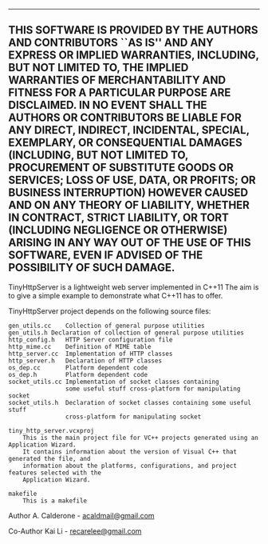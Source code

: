 -------------------------------------------------------------------------------
THIS SOFTWARE IS PROVIDED BY THE AUTHORS AND CONTRIBUTORS ``AS IS'' AND
ANY EXPRESS OR IMPLIED WARRANTIES, INCLUDING, BUT NOT LIMITED TO, THE
IMPLIED WARRANTIES OF MERCHANTABILITY AND FITNESS FOR A PARTICULAR PURPOSE
ARE DISCLAIMED.  IN NO EVENT SHALL THE AUTHORS OR CONTRIBUTORS BE LIABLE
FOR ANY DIRECT, INDIRECT, INCIDENTAL, SPECIAL, EXEMPLARY, OR CONSEQUENTIAL
DAMAGES (INCLUDING, BUT NOT LIMITED TO, PROCUREMENT OF SUBSTITUTE GOODS
OR SERVICES; LOSS OF USE, DATA, OR PROFITS; OR BUSINESS INTERRUPTION)
HOWEVER CAUSED AND ON ANY THEORY OF LIABILITY, WHETHER IN CONTRACT, STRICT
LIABILITY, OR TORT (INCLUDING NEGLIGENCE OR OTHERWISE) ARISING IN ANY WAY
OUT OF THE USE OF THIS SOFTWARE, EVEN IF ADVISED OF THE POSSIBILITY OF
SUCH DAMAGE.
-------------------------------------------------------------------------------

TinyHttpServer is a lightweight web server implemented in C++11
The aim is to give a simple example to demonstrate what 
C++11 has to offer.

TinyHttpServer project depends on the following source files:
```
gen_utils.cc	Collection of general purpose utilities
gen_utils.h	Declaration of collection of general purpose utilities
http_config.h   HTTP Server configuration file
http_mime.cc	Definition of MIME table
http_server.cc  Implementation of HTTP classes
http_server.h   Declaration of HTTP classes
os_dep.cc       Platform dependent code
os_dep.h        Platform dependent code
socket_utils.cc Implementation of socket classes containing 
                some useful stuff cross-platform for manipulating socket
socket_utils.h  Declaration of socket classes containing some useful stuff 
                cross-platform for manipulating socket 
```
```
tiny_http_server.vcxproj
    This is the main project file for VC++ projects generated using an Application Wizard.
    It contains information about the version of Visual C++ that generated the file, and
    information about the platforms, configurations, and project features selected with the
    Application Wizard.
```
```
makefile
    This is a makefile 
```
Author A. Calderone - acaldmail@gmail.com

Co-Author Kai Li - recarelee@gmail.com
